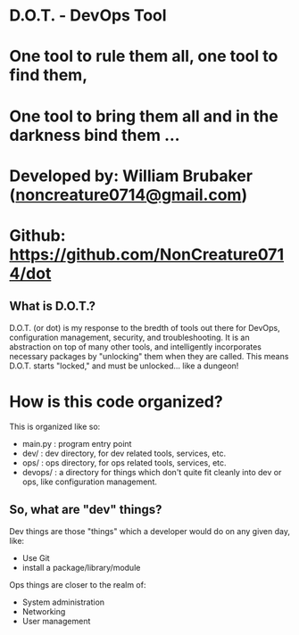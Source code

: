 # D.O.T. - DevOps Tool
# One tool to rule them all, one tool to find them,
# One tool to bring them all and in the darkness bind them ...

# Developed by: William Brubaker (noncreature0714@gmail.com)
# Github: https://github.com/NonCreature0714/dot

## What is D.O.T.?

D.O.T. (or dot) is my response to the bredth of tools out there for DevOps, configuration management, security, and troubleshooting. It is an abstraction on top of many other tools, and intelligently incorporates necessary packages by "unlocking" them when they are called. This means D.O.T. starts "locked," and must be unlocked... like a dungeon!

# How is this code organized?

This is organized like so:

 - main.py : program entry point
 - dev/ : dev directory, for dev related tools, services, etc.
 - ops/ : ops directory, for ops related tools, services, etc.
 - devops/ : a directory for things which don't quite fit cleanly into dev or ops, like configuration management.

## So, what are "dev" things?

Dev things are those "things" which a developer would do on any given day, like:
 - Use Git
 - install a package/library/module

Ops things are closer to the realm of:
 - System administration
 - Networking
 - User management

